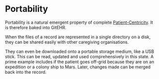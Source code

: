 # Portability

Portability is a natural emergent property of complete [Patient-Centricity](patient-centricity.md). It is therefore baked into GitEHR.

When the files of a record are represented in a single directory on a disk, they can be shared easily with other caregiving organisations.

They can even be downloaded onto a portable storage medium, like a USB stick. This can be read, updated and used comprehensively in this state. A prime example includes if the patient goes off-grid because they are on an expedition or a colony ship to Mars. Later, changes made can be merged back into the record.
